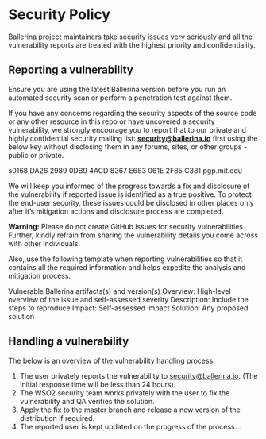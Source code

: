 # Security Policy

Ballerina project maintainers take security issues very seriously and all the vulnerability reports are treated with the highest priority and confidentiality.

## Reporting a vulnerability

Ensure you are using the latest Ballerina version before you run an automated security scan or perform a penetration test against them.

If you have any concerns regarding the security aspects of the source code or any other resource in this repo or have uncovered a security vulnerability, we strongly encourage you to report that to our private and highly confidential security mailing list: **security@ballerina.io** first using the below key without disclosing them in any forums, sites, or other groups - public or private. 

s0168 DA26 2989 0DB9 4ACD 8367 E683 061E 2F85 C381 pgp.mit.edu

We will keep you informed of the progress towards a fix and disclosure of the vulnerability if reported issue is identified as a true positive. To protect the end-user security, these issues could be disclosed in other places only after it’s mitigation actions and disclosure process are completed.

**Warning:** Please do not create GitHub issues for security vulnerabilities. Further, kindly refrain from sharing the vulnerability details you come across with other individuals. 

Also, use the following template when reporting vulnerabilities so that it contains all the required information and helps expedite the analysis and mitigation process.

Vulnerable Ballerina artifacts(s) and version(s)
Overview: High-level overview of the issue and self-assessed severity
Description: Include the steps to reproduce
Impact: Self-assessed impact
Solution: Any proposed solution

## Handling a vulnerability

The below is an overview of the vulnerability handling process.

1. The user privately reports the vulnerability to security@ballerina.io. (The initial response time will be less than 24 hours).
2. The WSO2 security team works privately with the user to fix the vulnerability and QA verifies the solution.
3. Apply the fix to the master branch and release a new version of the distribution if required.
4. The reported user is kept updated on the progress of the process. 
.
